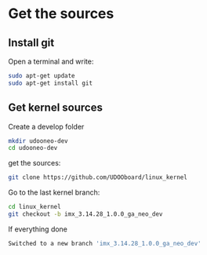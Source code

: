 # Get the sources

## Install git
Open a terminal and write:

``` bash
sudo apt-get update
sudo apt-get install git
```

## Get kernel sources
Create a develop folder

``` bash
mkdir udooneo-dev
cd udooneo-dev
```

get the sources:

``` bash
git clone https://github.com/UDOOboard/linux_kernel
```

Go to the last kernel branch:

``` bash
cd linux_kernel
git checkout -b imx_3.14.28_1.0.0_ga_neo_dev
```

If everything done

```bash
Switched to a new branch 'imx_3.14.28_1.0.0_ga_neo_dev'
```


